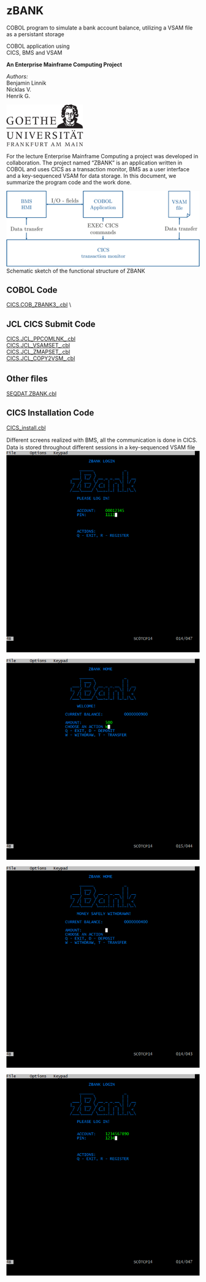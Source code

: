 # zBANK
COBOL program to simulate a bank account balance, utilizing a VSAM file as a persistant storage


COBOL application using\
CICS, BMS and VSAM

<span> **An Enterprise Mainframe Computing Project**</span>

*Authors:*\
Benjamin Linnik\
Nicklas V.\
Henrik G.

<img src="https://github.com/BenLinnik/zBANK/raw/master/img/logo.png" width="200">

For the lecture Enterprise Mainframe Computing a project was developed
in collaboration. The project named “ZBANK” is an application written in
COBOL and uses CICS as a transaction monitor, BMS as a user interface
and a key-sequenced VSAM for data storage. In this document, we
summarize the program code and the work done.

![image](img/ZBankSetup.png)
Schematic sketch of the functional structure of ZBANK

## COBOL Code
[CICS.COB_ZBANK3_.cbl](CICS.COB_ZBANK3_.cbl) \

## JCL CICS Submit Code
[CICS.JCL_PPCOMLNK_.cbl](CICS.JCL_PPCOMLNK_.cbl) \
[CICS.JCL_VSAMSET_.cbl](CICS.JCL_VSAMSET_.cbl) \
[CICS.JCL_ZMAPSET_.cbl](CICS.JCL_ZMAPSET_.cbl) \
[CICS.JCL_COPY2VSM_.cbl](CICS.JCL_COPY2VSM_.cbl)

## Other ﬁles
[SEQDAT.ZBANK.cbl](SEQDAT.ZBANK.cbl)

## CICS Installation Code
[CICS_install.cbl](CICS_install.cbl)

Diﬀerent screens realized with BMS, all the communication is done in
CICS. Data is stored throughout diﬀerent sessions in a key-sequenced VSAM ﬁle \
![image](img/zbank1.png)

![image](img/zbank2.png)

![image](img/zbank3.png)

![image](img/zbank4.png)

